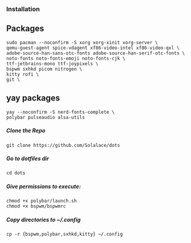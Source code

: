 ### Installation

## Packages
```
sudo pacman --noconfirm -S xorg xorg-xinit xorg-server \
qemu-guest-agent spice-vdagent xf86-video-intel xf86-video-qxl \
adobe-source-han-sans-otc-fonts adobe-source-han-serif-otc-fonts \
noto-fonts noto-fonts-emoji noto-fonts-cjk \
ttf-jetbrains-mono ttf-joypixels \
bspwm sxhkd picom nitrogen \
kitty rofi \
git \
```

## yay packages
```
yay --noconfirm -S nerd-fonts-complete \
polybar pulseaudio alsa-utils
```

##### Clone the Repo
```
git clone https://github.com/Solalace/dots
```
##### Go to dotfiles dir
```
cd dots
```
##### Give permissions to execute:
```
chmod +x polybar/launch.sh
chmod +x bspwm/bspwmrc
``` 
##### Copy directories to ~/.config
```
cp -r {bspwm,polybar,sxhkd,kitty} ~/.config
```
